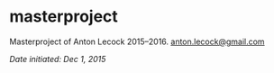 # masterproject
Masterproject of Anton Lecock 2015–2016.
anton.lecock@gmail.com

*Date initiated: Dec 1, 2015*
